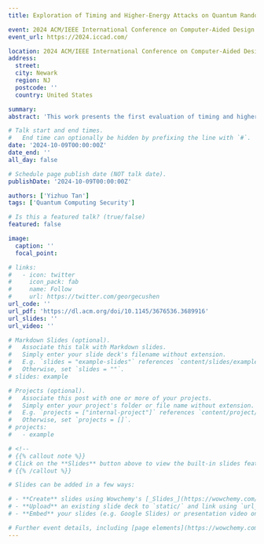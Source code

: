```yaml
---
title: Exploration of Timing and Higher-Energy Attacks on Quantum Random Access Memory

event: 2024 ACM/IEEE International Conference on Computer-Aided Design (ICCAD)
event_url: https://2024.iccad.com/

location: 2024 ACM/IEEE International Conference on Computer-Aided Design (ICCAD)
address:
  street: 
  city: Newark
  region: NJ
  postcode: ''
  country: United States

summary: 
abstract: 'This work presents the first evaluation of timing and higher-energy attacks on Quantum Random Access Memory (QRAM) circuits. By leveraging quantum principles, QRAM can efficiently store and manipulate both quantum and classical data, leading to potential significant speedups in a variety of quantum algorithms. However, as demonstrated in this work, when used in remote cloud-based quantum computers QRAM is vulnerable to different security attacks. The work demonstrates side-channel attacks, e.g., the timing attacks, as well as fault-injection-like attacks, e.g., the higher-energy attacks. This work evaluates the attacks on QRAM and different circuits that use QRAM. The work also proposes a set of defenses.'

# Talk start and end times.
#   End time can optionally be hidden by prefixing the line with `#`.
date: '2024-10-09T00:00:00Z'
date_end: ''
all_day: false

# Schedule page publish date (NOT talk date).
publishDate: '2024-10-09T00:00:00Z'

authors: ['Yizhuo Tan']
tags: ['Quantum Computing Security']

# Is this a featured talk? (true/false)
featured: false

image:
  caption: ''
  focal_point: 

# links:
#   - icon: twitter
#     icon_pack: fab
#     name: Follow
#     url: https://twitter.com/georgecushen
url_code: ''
url_pdf: 'https://dl.acm.org/doi/10.1145/3676536.3689916'
url_slides: ''
url_video: ''

# Markdown Slides (optional).
#   Associate this talk with Markdown slides.
#   Simply enter your slide deck's filename without extension.
#   E.g. `slides = "example-slides"` references `content/slides/example-slides.md`.
#   Otherwise, set `slides = ""`.
# slides: example

# Projects (optional).
#   Associate this post with one or more of your projects.
#   Simply enter your project's folder or file name without extension.
#   E.g. `projects = ["internal-project"]` references `content/project/deep-learning/index.md`.
#   Otherwise, set `projects = []`.
# projects:
#   - example

# <!-- 
# {{% callout note %}}
# Click on the **Slides** button above to view the built-in slides feature.
# {{% /callout %}}

# Slides can be added in a few ways:

# - **Create** slides using Wowchemy's [_Slides_](https://wowchemy.com/docs/managing-content/#create-slides) feature and link using `slides` parameter in the front matter of the talk file
# - **Upload** an existing slide deck to `static/` and link using `url_slides` parameter in the front matter of the talk file
# - **Embed** your slides (e.g. Google Slides) or presentation video on this page using [shortcodes](https://wowchemy.com/docs/writing-markdown-latex/).

# Further event details, including [page elements](https://wowchemy.com/docs/writing-markdown-latex/) such as image galleries, can be added to the body of this page. -->
---
```

